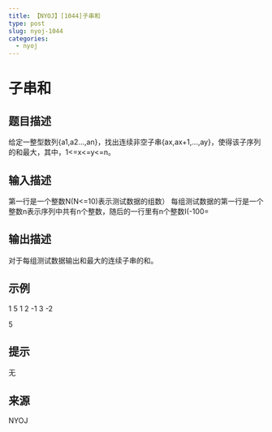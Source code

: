 ```yaml
---
title: 【NYOJ】[1044]子串和
type: post
slug: nyoj-1044
categories:
  - nyoj
---
```


# 子串和

## 题目描述

给定一整型数列{a1,a2...,an}，找出连续非空子串{ax,ax+1,...,ay}，使得该子序列的和最大，其中，1<=x<=y<=n。

## 输入描述

第一行是一个整数N(N<=10)表示测试数据的组数） 每组测试数据的第一行是一个整数n表示序列中共有n个整数，随后的一行里有n个整数I(-100=

## 输出描述

对于每组测试数据输出和最大的连续子串的和。

## 示例

1 5 1 2 -1 3 -2

5

## 提示

无

## 来源

NYOJ
